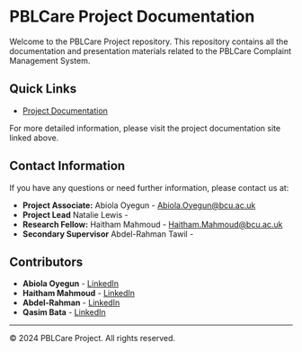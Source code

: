 # PBLCare Project Documentation

Welcome to the PBLCare Project repository. This repository contains all the documentation and presentation materials related to the PBLCare Complaint Management System.

## Quick Links

- [Project Documentation](https://abiolaoyegun.github.io/PBLCare-Project/)

For more detailed information, please visit the project documentation site linked above.

## Contact Information

If you have any questions or need further information, please contact us at:
- **Project Associate:** Abiola Oyegun - [Abiola.Oyegun@bcu.ac.uk](mailto:Abiola.Oyegun@bcu.ac.uk)
- **Project Lead** Natalie Lewis -
- **Research Fellow:** Haitham Mahmoud - [Haitham.Mahmoud@bcu.ac.uk](mailto:Haitham.Mahmoud@bcu.ac.uk)
- **Secondary Supervisor** Abdel-Rahman Tawil - 

## Contributors

- **Abiola Oyegun** - [LinkedIn](https://linkedin.com/in/oyegunabiola)
- **Haitham Mahmoud** - [LinkedIn](https://linkedin.com/in/haitham-hassan)
- **Abdel-Rahman** - [LinkedIn](https://www.linkedin.com/in/abdel-rahman-h-tawil-9789792a)
- **Qasim Bata** - [LinkedIn](https://linkedin.com/in/qasim-m-bata-fcca-a0957365/)

---

© 2024 PBLCare Project. All rights reserved.
